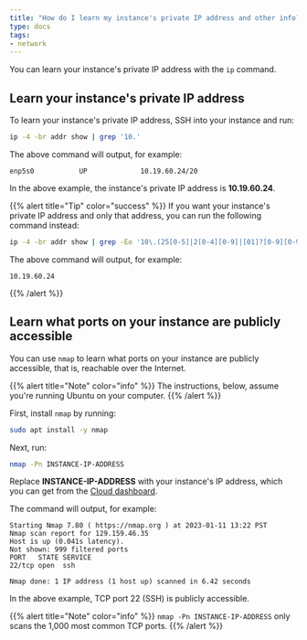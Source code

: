 ```yaml
---
title: "How do I learn my instance's private IP address and other info?"
type: docs
tags:
- network
---
```


You can learn your instance's private IP address with the `ip` command.

## Learn your instance's private IP address

<!-- The instructions, below, assume:
     - Instances are assigned only one private IP address.
     - Instance private IP addresses always begin with '10.'. -->

To learn your instance's private IP address, SSH into your instance and run:

```bash
ip -4 -br addr show | grep '10.'
```

The above command will output, for example:

```
enp5s0           UP             10.19.60.24/20
```

In the above example, the instance's private IP address is **10.19.60.24**.

{{% alert title="Tip" color="success" %}}
If you want your instance's private IP address and only that address, you can
run the following command instead:

```bash
ip -4 -br addr show | grep -Eo '10\.(25[0-5]|2[0-4][0-9]|[01]?[0-9][0-9]?)\.(25[0-5]|2[0-4][0-9]|[01]?[0-9][0-9]?)\.(25[0-5]|2[0-4][0-9]|[01]?[0-9][0-9]?)'
```

The above command will output, for example:

```
10.19.60.24
```
{{% /alert %}}

## Learn what ports on your instance are publicly accessible

You can use `nmap` to learn what ports on your instance are publicly
accessible, that is, reachable over the Internet.

{{% alert title="Note" color="info" %}}
The instructions, below, assume you're running Ubuntu on your computer.
{{% /alert %}}

First, install `nmap` by running:

```bash
sudo apt install -y nmap
```

Next, run:

```bash
nmap -Pn INSTANCE-IP-ADDRESS
```

Replace **INSTANCE-IP-ADDRESS** with your instance's IP address, which you can
get from the [Cloud dashboard](https://cloud.lambdalabs.com/instances).

The command will output, for example:

```
Starting Nmap 7.80 ( https://nmap.org ) at 2023-01-11 13:22 PST
Nmap scan report for 129.159.46.35
Host is up (0.041s latency).
Not shown: 999 filtered ports
PORT   STATE SERVICE
22/tcp open  ssh

Nmap done: 1 IP address (1 host up) scanned in 6.42 seconds
```

In the above example, TCP port 22 (SSH) is publicly accessible.

{{% alert title="Note" color="info" %}}
`nmap -Pn INSTANCE-IP-ADDRESS` only scans the 1,000 most common TCP ports.
{{% /alert %}}
